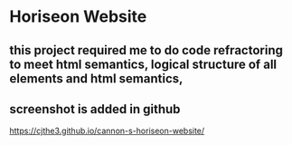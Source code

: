 # Horiseon Website
 ## this project required me to do code refractoring to meet html semantics, logical structure of all elements and html semantics, 
 ## screenshot is added in github
https://cjthe3.github.io/cannon-s-horiseon-website/